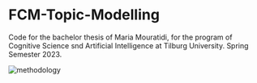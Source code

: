 # FCM-Topic-Modelling
Code for the bachelor thesis of Maria Mouratidi, for the program of Cognitive Science snd Artificial Intelligence at Tilburg University. Spring Semester 2023.

![methodology](https://github.com/codingraven/FCM-Topic-Modelling/assets/101043648/81ab9c5f-1903-4378-ab9c-f8858c534c79)

